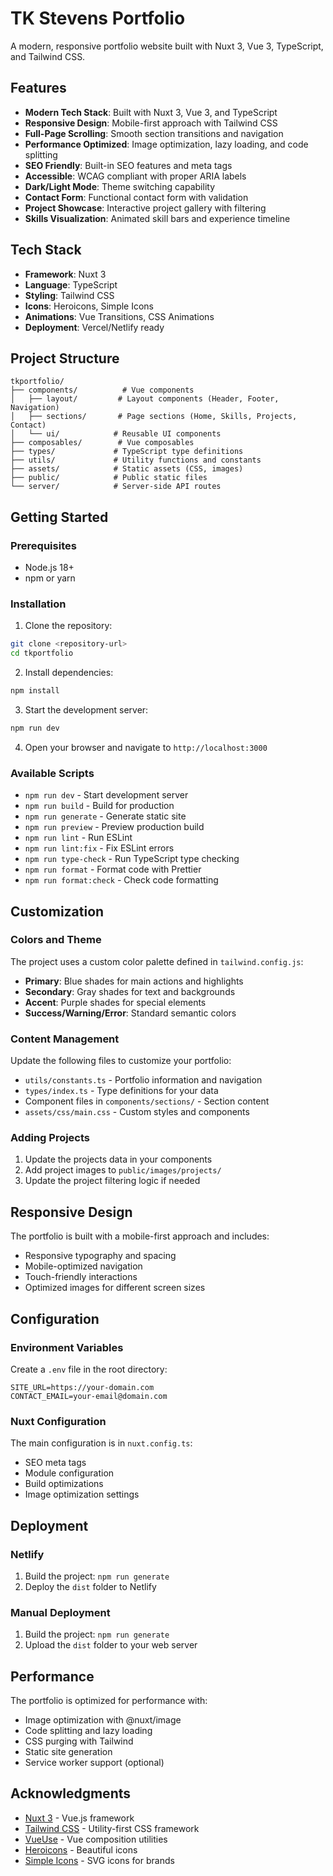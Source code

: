 # TK Stevens Portfolio

A modern, responsive portfolio website built with Nuxt 3, Vue 3, TypeScript, and Tailwind CSS.

## Features

- **Modern Tech Stack**: Built with Nuxt 3, Vue 3, and TypeScript
- **Responsive Design**: Mobile-first approach with Tailwind CSS
- **Full-Page Scrolling**: Smooth section transitions and navigation
- **Performance Optimized**: Image optimization, lazy loading, and code splitting
- **SEO Friendly**: Built-in SEO features and meta tags
- **Accessible**: WCAG compliant with proper ARIA labels
- **Dark/Light Mode**: Theme switching capability
- **Contact Form**: Functional contact form with validation
- **Project Showcase**: Interactive project gallery with filtering
- **Skills Visualization**: Animated skill bars and experience timeline

## Tech Stack

- **Framework**: Nuxt 3
- **Language**: TypeScript
- **Styling**: Tailwind CSS
- **Icons**: Heroicons, Simple Icons
- **Animations**: Vue Transitions, CSS Animations
- **Deployment**: Vercel/Netlify ready

## Project Structure

```
tkportfolio/
├── components/          # Vue components
│   ├── layout/         # Layout components (Header, Footer, Navigation)
│   ├── sections/       # Page sections (Home, Skills, Projects, Contact)
│   └── ui/            # Reusable UI components
├── composables/        # Vue composables
├── types/             # TypeScript type definitions
├── utils/             # Utility functions and constants
├── assets/            # Static assets (CSS, images)
├── public/            # Public static files
└── server/            # Server-side API routes
```

## Getting Started

### Prerequisites

- Node.js 18+ 
- npm or yarn

### Installation

1. Clone the repository:
```bash
git clone <repository-url>
cd tkportfolio
```

2. Install dependencies:
```bash
npm install
```

3. Start the development server:
```bash
npm run dev
```

4. Open your browser and navigate to `http://localhost:3000`

### Available Scripts

- `npm run dev` - Start development server
- `npm run build` - Build for production
- `npm run generate` - Generate static site
- `npm run preview` - Preview production build
- `npm run lint` - Run ESLint
- `npm run lint:fix` - Fix ESLint errors
- `npm run type-check` - Run TypeScript type checking
- `npm run format` - Format code with Prettier
- `npm run format:check` - Check code formatting

## Customization

### Colors and Theme

The project uses a custom color palette defined in `tailwind.config.js`:

- **Primary**: Blue shades for main actions and highlights
- **Secondary**: Gray shades for text and backgrounds
- **Accent**: Purple shades for special elements
- **Success/Warning/Error**: Standard semantic colors

### Content Management

Update the following files to customize your portfolio:

- `utils/constants.ts` - Portfolio information and navigation
- `types/index.ts` - Type definitions for your data
- Component files in `components/sections/` - Section content
- `assets/css/main.css` - Custom styles and components

### Adding Projects

1. Update the projects data in your components
2. Add project images to `public/images/projects/`
3. Update the project filtering logic if needed

## Responsive Design

The portfolio is built with a mobile-first approach and includes:

- Responsive typography and spacing
- Mobile-optimized navigation
- Touch-friendly interactions
- Optimized images for different screen sizes

## Configuration

### Environment Variables

Create a `.env` file in the root directory:

```env
SITE_URL=https://your-domain.com
CONTACT_EMAIL=your-email@domain.com
```

### Nuxt Configuration

The main configuration is in `nuxt.config.ts`:

- SEO meta tags
- Module configuration
- Build optimizations
- Image optimization settings

## Deployment

### Netlify

1. Build the project: `npm run generate`
2. Deploy the `dist` folder to Netlify

### Manual Deployment

1. Build the project: `npm run generate`
2. Upload the `dist` folder to your web server

## Performance

The portfolio is optimized for performance with:

- Image optimization with @nuxt/image
- Code splitting and lazy loading
- CSS purging with Tailwind
- Static site generation
- Service worker support (optional)

## Acknowledgments

- [Nuxt 3](https://nuxt.com/) - Vue.js framework
- [Tailwind CSS](https://tailwindcss.com/) - Utility-first CSS framework
- [VueUse](https://vueuse.org/) - Vue composition utilities
- [Heroicons](https://heroicons.com/) - Beautiful icons
- [Simple Icons](https://simpleicons.org/) - SVG icons for brands
